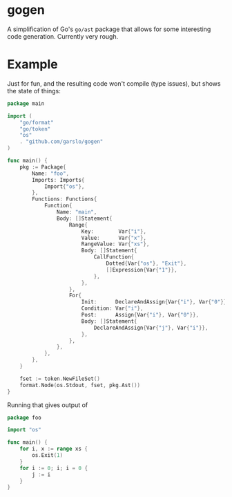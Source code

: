 # gogen

A simplification of Go's `go/ast` package that allows for some
interesting code generation. Currently very rough.

# Example

Just for fun, and the resulting code won't compile (type issues), but
shows the state of things:

```go
package main

import (
	"go/format"
	"go/token"
	"os"
	. "github.com/garslo/gogen"
)

func main() {
	pkg := Package{
		Name: "foo",
		Imports: Imports{
			Import{"os"},
		},
		Functions: Functions{
			Function{
				Name: "main",
				Body: []Statement{
					Range{
						Key:        Var{"i"},
						Value:      Var{"x"},
						RangeValue: Var{"xs"},
						Body: []Statement{
							CallFunction{
								Dotted{Var{"os"}, "Exit"},
								[]Expression{Var{"1"}},
							},
						},
					},
					For{
						Init:      DeclareAndAssign{Var{"i"}, Var{"0"}},
						Condition: Var{"i"},
						Post:      Assign{Var{"i"}, Var{"0"}},
						Body: []Statement{
							DeclareAndAssign{Var{"j"}, Var{"i"}},
						},
					},
				},
			},
		},
	}

	fset := token.NewFileSet()
	format.Node(os.Stdout, fset, pkg.Ast())
}
```

Running that gives output of

```go
package foo

import "os"

func main() {
	for i, x := range xs {
		os.Exit(1)
	}
	for i := 0; i; i = 0 {
		j := i
	}
}
```
